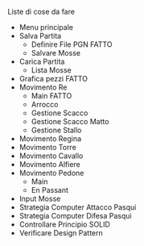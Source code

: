 Liste di cose da fare

- Menu principale
- Salva Partita
  - Definire File PGN FATTO
  - Salvare Mosse
- Carica Partita
  - Lista Mosse
- Grafica pezzi FATTO
- Movimento Re
  - Main FATTO
  - Arrocco
  - Gestione Scacco
  - Gestione Scacco Matto
  - Gestione Stallo
- Movimento Regina
- Movimento Torre
- Movimento Cavallo
- Movimento Alfiere
- Movimento Pedone
  - Main
  - En Passant
- Input Mosse
- Strategia Computer Attacco Pasqui
- Strategia Computer Difesa Pasqui
- Controllare Principio SOLID
- Verificare Design Pattern


